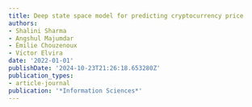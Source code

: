 ```yaml
---
title: Deep state space model for predicting cryptocurrency price
authors:
- Shalini Sharma
- Angshul Majumdar
- Émilie Chouzenoux
- Vı́ctor Elvira
date: '2022-01-01'
publishDate: '2024-10-23T21:26:18.653280Z'
publication_types:
- article-journal
publication: '*Information Sciences*'
---
```

